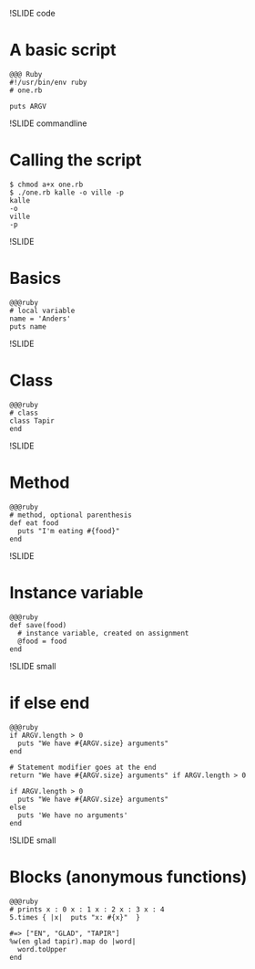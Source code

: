 !SLIDE code
# A basic script

    @@@ Ruby
    #!/usr/bin/env ruby
    # one.rb

    puts ARGV

!SLIDE commandline
# Calling the script

    $ chmod a+x one.rb
    $ ./one.rb kalle -o ville -p
    kalle
    -o
    ville
    -p

!SLIDE 
# Basics

    @@@ruby
    # local variable
    name = 'Anders'
    puts name

!SLIDE 
# Class

    @@@ruby
    # class
    class Tapir
    end

!SLIDE 
# Method

    @@@ruby
    # method, optional parenthesis
    def eat food
      puts "I'm eating #{food}"
    end

!SLIDE 
# Instance variable

    @@@ruby
    def save(food)
      # instance variable, created on assignment
      @food = food
    end

!SLIDE small
# if else end

    @@@ruby
    if ARGV.length > 0
      puts "We have #{ARGV.size} arguments"
    end

    # Statement modifier goes at the end
    return "We have #{ARGV.size} arguments" if ARGV.length > 0
     
    if ARGV.length > 0
      puts "We have #{ARGV.size} arguments"
    else
      puts 'We have no arguments'
    end

!SLIDE small
# Blocks (anonymous functions)

    @@@ruby
    # prints x : 0 x : 1 x : 2 x : 3 x : 4
    5.times { |x|  puts "x: #{x}"  }

    #=> ["EN", "GLAD", "TAPIR"]
    %w(en glad tapir).map do |word|
      word.toUpper
    end
    


